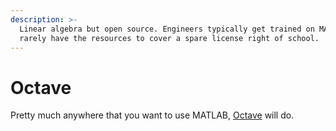 ```yaml
---
description: >-
  Linear algebra but open source. Engineers typically get trained on MATLAB, but
  rarely have the resources to cover a spare license right of school.
---
```


# Octave

Pretty much anywhere that you want to use MATLAB, [Octave](https://www.gnu.org/software/octave/) will do. 

